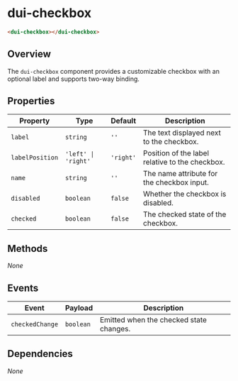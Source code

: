 # dui-checkbox

```html
<dui-checkbox></dui-checkbox>
```

## Overview
The `dui-checkbox` component provides a customizable checkbox with an optional label and supports two-way binding.

## Properties
| Property        | Type                | Default     | Description                                     |
|-----------------|---------------------|-------------|-------------------------------------------------|
| `label`         | `string`            | `''`        | The text displayed next to the checkbox.        |
| `labelPosition` | `'left' \| 'right'` | `'right'`   | Position of the label relative to the checkbox. |
| `name`          | `string`            | `''`        | The name attribute for the checkbox input.      |
| `disabled`      | `boolean`           | `false`     | Whether the checkbox is disabled.               |
| `checked`       | `boolean`           | `false`     | The checked state of the checkbox.              |

## Methods
_None_

## Events

| Event           | Payload   | Description                             |
|-----------------|-----------|-----------------------------------------|
| `checkedChange` | `boolean` | Emitted when the checked state changes. |

## Dependencies
_None_
